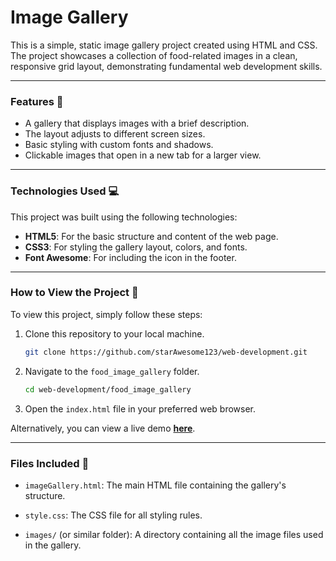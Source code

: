 # Image Gallery

This is a simple, static image gallery project created using HTML and CSS. The project showcases a collection of food-related images in a clean, responsive grid layout, demonstrating fundamental web development skills.

---

### Features 📸

* A gallery that displays images with a brief description.
* The layout adjusts to different screen sizes.
* Basic styling with custom fonts and shadows.
* Clickable images that open in a new tab for a larger view.

---

### Technologies Used 💻

This project was built using the following technologies:

* **HTML5**: For the basic structure and content of the web page.
* **CSS3**: For styling the gallery layout, colors, and fonts.
* **Font Awesome**: For including the icon in the footer.

---

### How to View the Project 👀

To view this project, simply follow these steps:

1.  Clone this repository to your local machine.
    ```bash
    git clone https://github.com/starAwesome123/web-development.git
    ```
2.  Navigate to the `food_image_gallery` folder.
    ```bash
    cd web-development/food_image_gallery
    ```
3.  Open the `index.html` file in your preferred web browser.

Alternatively, you can view a live demo **[here](https://stareawesome123.github.io/web-development/food_image_gallery/)**.

---

### Files Included 📁

* `imageGallery.html`: The main HTML file containing the gallery's structure.
* `style.css`: The CSS file for all styling rules.

* `images/` (or similar folder): A directory containing all the image files used in the gallery.
